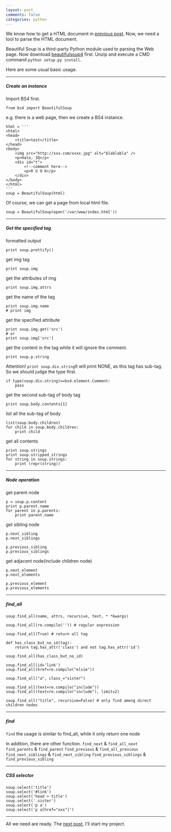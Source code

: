 ```yaml
---
layout: post
comments: false
categories: python
---
```


We know how to get a HTML document in [previous post](../beginning-python-1-crawler). Now, we need a tool to parse the HTML document.

Beautiful Soup is a third-party Python module used to parsing the Web page. Now download [beautifulsoup4](http://www.crummy.com/software/BeautifulSoup/bs4/download/4.3/) first. Unzip and execute a CMD command `python setup.py install`.

Here are some usual basic usage.

***

##### Create an instance

Import BS4 first.

```
from bs4 import BeautifulSoup
```

e.g. there is a web page, then we create a BS4 instance.

```
html = '''
<html>
<head>
	<title>test</title>
</head>
<body>
	<img src="http://xxx.com/xxxx.jpg" alt="blablabla" />
	<p>Halo, 3Q</p>
	<div id="t">
    	<!--comment here-->
		<p>R U O K</p>
	</div>
</body>
</html>
'''
soup = BeautifulSoup(html)
```

Of course, we can get a page from local html file.

```
soup = BeautifulSoup(open('/var/www/index.html'))
```

***

##### Get the specified tag

formatted output

```
print soup.prettify()
```

get img tag

```
print soup.img

```

get the attributes of img

```
print soup.img.attrs
```

get the name of the tag

```
print soup.img.name
# print img
```

get the specified attribute

```
print soup.img.get('src')
# or
print soup.img['src']
```

get the content in the tag while it will ignore the comment.

```
print soup.p.string
```

Attention! `print soup.div.string`It will print NONE, as this tag has sub-tag. So we should judge the type first.

```
if type(soup.div.string)==bs4.element.Comment:
	pass
```

get the second sub-tag of body tag

```
print soup.body.contents[1]
```

list all the sub-tag of body

```
list(soup.body.children)
for child in soup.body.children:
	print child
```

get all contents

```
print soup.strings
print soup.stripped_strings
for string in soup.strings:
	print (repr(string))
```

***

##### Node operation

get parent node

```
p = soup.p.content
print p.parent.name
for parent in p.parents:
	print parent.name
```

get sibling node

```
p.next_sibling
p.next_siblings

p.previous_sibling
p.previous_siblings
```

get adjacent node(include children node)

```
p.next_element
p.next_elements

p.previous_element
p.previous_elements
```

***

##### find\_all

```
soup.find_all(name, attrs, recursive, text, * *kwargs)
```

```
soup.find_all(re.compile('')) # regular expression
```

```
soup.find_all(True) # return all tag
```

```
def has_class_but_no_id(tag):
	return tag.has_attr('class') and not tag.has_attr('id')

soup.find_all(has_class_but_no_id)
```

```
soup.find_all(id='link')
soup.find_all(href=re.compile("elsie"))
```

```
soup.find_all("a", class_="sister")
```

```
soup.find_all(text=re.compile("include"))
soup.find_all(text=re.compile("include"), limit=2)
```

```
soup.find_all("title", recursive=False) # only find among direct children nodes
```

***

##### find

`find` the usage is similar to find_all, while it only return one node

In addition, there are other function.
`find_next` & `find_all_next`
`find_parents` & `find_parent`
`find_previous` & `find_all_previous`
`find_next_siblings` & `find_next_sibling`
`find_previous_siblings` & `find_previous_sibling`

***

##### CSS selector

```
soup.select('title')
soup.select('#link')
soup.select('head > title')
soup.select('.sister')
soup.select('p a')
soup.select('p a[href="xxx"]')
```

***
All we need are ready. The [next post](../beginning-python-3-crawler-pixiv), I'll start my project.
